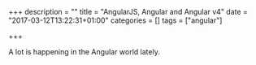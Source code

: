 +++
description = ""
title = "AngularJS, Angular and Angular v4"
date = "2017-03-12T13:22:31+01:00"
categories = []
tags = ["angular"]

+++

A lot is happening in the Angular world lately. 
